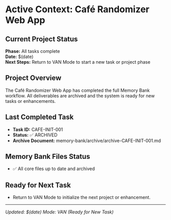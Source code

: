 # Active Context: Café Randomizer Web App

## Current Project Status
**Phase:** All tasks complete  
**Date:** $(date)  
**Next Steps:** Return to VAN Mode to start a new task or project phase

## Project Overview
The Café Randomizer Web App has completed the full Memory Bank workflow. All deliverables are archived and the system is ready for new tasks or enhancements.

## Last Completed Task
- **Task ID:** CAFE-INIT-001
- **Status:** ✅ ARCHIVED
- **Archive Document:** memory-bank/archive/archive-CAFE-INIT-001.md

## Memory Bank Files Status
- ✅ All core files up to date and archived

## Ready for Next Task
- Return to VAN Mode to initialize the next project or enhancement.

---
*Updated: $(date)*
*Mode: VAN (Ready for New Task)*
